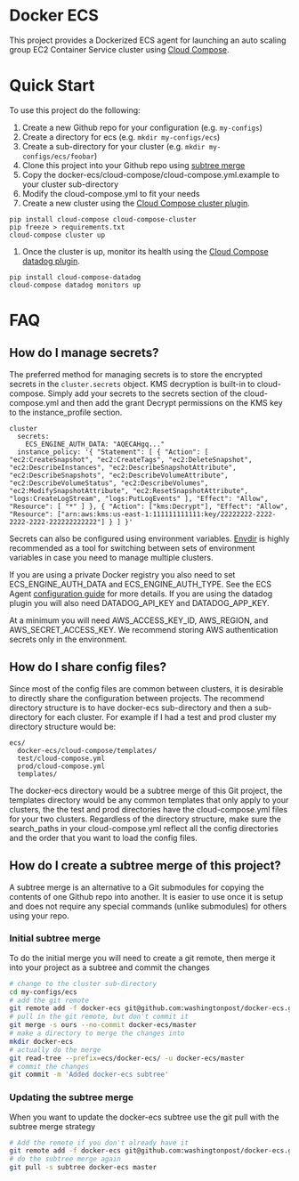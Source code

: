 # Docker ECS 
This project provides a Dockerized ECS agent for launching an auto scaling group EC2 Container Service cluster using [Cloud Compose](http://github.com/cloud-compose).

# Quick Start
To use this project do the following:

1. Create a new Github repo for your configuration (e.g. `my-configs`)
1. Create a directory for ecs (e.g. `mkdir my-configs/ecs`)
1. Create a sub-directory for your cluster (e.g. `mkdir my-configs/ecs/foobar`)
1. Clone this project into your Github repo using [subtree merge](#initial-subtree-merge)
1. Copy the docker-ecs/cloud-compose/cloud-compose.yml.example to your cluster sub-directory
1. Modify the cloud-compose.yml to fit your needs
1. Create a new cluster using the [Cloud Compose cluster plugin](https://github.com/cloud-compose/cloud-compose-cluster).
```
pip install cloud-compose cloud-compose-cluster
pip freeze > requirements.txt
cloud-compose cluster up
```
1. Once the cluster is up, monitor its health using the [Cloud Compose datadog plugin](https://github.com/cloud-compose/cloud-compose-datadog).
```
pip install cloud-compose-datadog
cloud-compose datadog monitors up
```

# FAQ
## How do I manage secrets?

The preferred method for managing secrets is to store the encrypted secrets in the `cluster.secrets` object. KMS decryption is built-in to cloud-compose. Simply add your secrets to the secrets section of the cloud-compose.yml and then add the grant Decrypt permissions on the KMS key to the instance_profile section.

```
cluster
  secrets:
    ECS_ENGINE_AUTH_DATA: "AQECAHgq..."
  instance_policy: '{ "Statement": [ { "Action": [ "ec2:CreateSnapshot", "ec2:CreateTags", "ec2:DeleteSnapshot", "ec2:DescribeInstances", "ec2:DescribeSnapshotAttribute", "ec2:DescribeSnapshots", "ec2:DescribeVolumeAttribute", "ec2:DescribeVolumeStatus", "ec2:DescribeVolumes", "ec2:ModifySnapshotAttribute", "ec2:ResetSnapshotAttribute", "logs:CreateLogStream", "logs:PutLogEvents" ], "Effect": "Allow", "Resource": [ "*" ] }, { "Action": ["kms:Decrypt"], "Effect": "Allow", "Resource": ["arn:aws:kms:us-east-1:111111111111:key/22222222-2222-2222-2222-222222222222"] } ] }'
```

Secrets can also be configured using environment variables. [Envdir](https://pypi.python.org/pypi/envdir) is highly recommended as a tool for switching between sets of environment variables in case you need to manage multiple clusters.

If you are using a private Docker registry you also need to set ECS_ENGINE_AUTH_DATA and ECS_ENGINE_AUTH_TYPE. See the ECS Agent [configuration guide](http://docs.aws.amazon.com/AmazonECS/latest/developerguide/ecs-agent-config.html) for more details. If you are using the datadog plugin you will also need DATADOG_API_KEY and DATADOG_APP_KEY.

At a minimum you will need AWS_ACCESS_KEY_ID, AWS_REGION, and AWS_SECRET_ACCESS_KEY.  We recommend storing AWS authentication secrets only in the environment.

## How do I share config files?
Since most of the config files are common between clusters, it is desirable to directly share the configuration between projects. The recommend directory structure is to have docker-ecs sub-directory and then a sub-directory for each cluster. For example if I had a test and prod cluster my directory structure would be:

```
ecs/
  docker-ecs/cloud-compose/templates/
  test/cloud-compose.yml
  prod/cloud-compose.yml
  templates/
```

The docker-ecs directory would be a subtree merge of this Git project, the templates directory would be any common templates that only apply to your clusters, the the test and prod directories have the cloud-compose.yml files for your two clusters. Regardless of the directory structure, make sure the search_paths in your cloud-compose.yml reflect all the config directories and the order that you want to load the config files.

## How do I create a subtree merge of this project?
A subtree merge is an alternative to a Git submodules for copying the contents of one Github repo into another. It is easier to use once it is setup and does not require any special commands (unlike submodules) for others using your repo.

### Initial subtree merge
To do the initial merge you will need to create a git remote, then merge it into your project as a subtree and commit the changes

```bash
# change to the cluster sub-directory
cd my-configs/ecs
# add the git remote
git remote add -f docker-ecs git@github.com:washingtonpost/docker-ecs.git
# pull in the git remote, but don't commit it
git merge -s ours --no-commit docker-ecs/master
# make a directory to merge the changes into
mkdir docker-ecs
# actually do the merge
git read-tree --prefix=ecs/docker-ecs/ -u docker-ecs/master
# commit the changes
git commit -m 'Added docker-ecs subtree'
```

### Updating the subtree merge
When you want to update the docker-ecs subtree use the git pull with the subtree merge strategy

```bash
# Add the remote if you don't already have it
git remote add -f docker-ecs git@github.com:washingtonpost/docker-ecs.git
# do the subtree merge again
git pull -s subtree docker-ecs master
```

